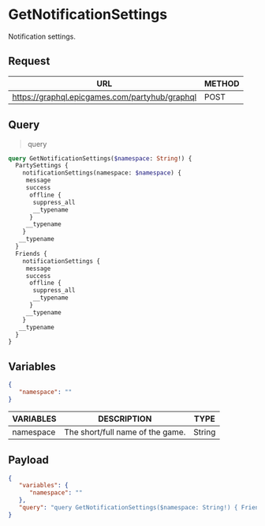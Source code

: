# GetNotificationSettings

Notification settings.

## Request
| URL | METHOD |
| - | - |
| https://graphql.epicgames.com/partyhub/graphql | POST |

## Query
> query
```graphql
query GetNotificationSettings($namespace: String!) {
  PartySettings {
    notificationSettings(namespace: $namespace) {
     message
     success
      offline {
       suppress_all
       __typename
      }
     __typename
    }
   __typename
  }
  Friends {
    notificationSettings {
     message
     success
      offline {
       suppress_all
       __typename
      }
     __typename
    }
   __typename
  }
}
```

## Variables
```json
{
   "namespace": ""
}
```
| VARIABLES | DESCRIPTION | TYPE |
| - | - | - |
| namespace | The short/full name of the game. | String |

## Payload
```json
{
   "variables": {
      "namespace": ""
   },
   "query": "query GetNotificationSettings($namespace: String!) { Friends { __typename notificationSettings { __typename offline { __typename suppress_all } success message } } PartySettings { __typename notificationSettings(namespace: $namespace) { __typename offline { __typename suppress_all } success message } } }"
}
```